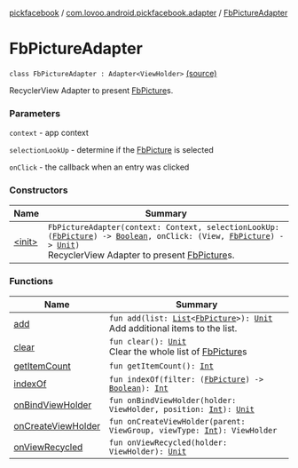 [pickfacebook](../../index.md) / [com.lovoo.android.pickfacebook.adapter](../index.md) / [FbPictureAdapter](./index.md)

# FbPictureAdapter

`class FbPictureAdapter : Adapter<ViewHolder>` [(source)](https://github.com/lovoo/android-pickpic/blob/master/pickfacebook/src/main/kotlin/com/lovoo/android/pickfacebook/adapter/FbPictureAdapter.kt#L21)

RecyclerView Adapter to present [FbPicture](../../com.lovoo.android.pickfacebook.model/-fb-picture/index.md)s.

### Parameters

`context` - app context

`selectionLookUp` - determine if the [FbPicture](../../com.lovoo.android.pickfacebook.model/-fb-picture/index.md) is selected

`onClick` - the callback when an entry was clicked

### Constructors

| Name | Summary |
|---|---|
| [&lt;init&gt;](-init-.md) | `FbPictureAdapter(context: Context, selectionLookUp: (`[`FbPicture`](../../com.lovoo.android.pickfacebook.model/-fb-picture/index.md)`) -> `[`Boolean`](https://kotlinlang.org/api/latest/jvm/stdlib/kotlin/-boolean/index.html)`, onClick: (View, `[`FbPicture`](../../com.lovoo.android.pickfacebook.model/-fb-picture/index.md)`) -> `[`Unit`](https://kotlinlang.org/api/latest/jvm/stdlib/kotlin/-unit/index.html)`)`<br>RecyclerView Adapter to present [FbPicture](../../com.lovoo.android.pickfacebook.model/-fb-picture/index.md)s. |

### Functions

| Name | Summary |
|---|---|
| [add](add.md) | `fun add(list: `[`List`](https://kotlinlang.org/api/latest/jvm/stdlib/kotlin.collections/-list/index.html)`<`[`FbPicture`](../../com.lovoo.android.pickfacebook.model/-fb-picture/index.md)`>): `[`Unit`](https://kotlinlang.org/api/latest/jvm/stdlib/kotlin/-unit/index.html)<br>Add additional items to the list. |
| [clear](clear.md) | `fun clear(): `[`Unit`](https://kotlinlang.org/api/latest/jvm/stdlib/kotlin/-unit/index.html)<br>Clear the whole list of [FbPicture](../../com.lovoo.android.pickfacebook.model/-fb-picture/index.md)s |
| [getItemCount](get-item-count.md) | `fun getItemCount(): `[`Int`](https://kotlinlang.org/api/latest/jvm/stdlib/kotlin/-int/index.html) |
| [indexOf](index-of.md) | `fun indexOf(filter: (`[`FbPicture`](../../com.lovoo.android.pickfacebook.model/-fb-picture/index.md)`) -> `[`Boolean`](https://kotlinlang.org/api/latest/jvm/stdlib/kotlin/-boolean/index.html)`): `[`Int`](https://kotlinlang.org/api/latest/jvm/stdlib/kotlin/-int/index.html) |
| [onBindViewHolder](on-bind-view-holder.md) | `fun onBindViewHolder(holder: ViewHolder, position: `[`Int`](https://kotlinlang.org/api/latest/jvm/stdlib/kotlin/-int/index.html)`): `[`Unit`](https://kotlinlang.org/api/latest/jvm/stdlib/kotlin/-unit/index.html) |
| [onCreateViewHolder](on-create-view-holder.md) | `fun onCreateViewHolder(parent: ViewGroup, viewType: `[`Int`](https://kotlinlang.org/api/latest/jvm/stdlib/kotlin/-int/index.html)`): ViewHolder` |
| [onViewRecycled](on-view-recycled.md) | `fun onViewRecycled(holder: ViewHolder): `[`Unit`](https://kotlinlang.org/api/latest/jvm/stdlib/kotlin/-unit/index.html) |
